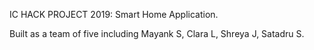 IC HACK PROJECT 2019: Smart Home Application.

Built as a team of five including Mayank S, Clara L, Shreya J, Satadru S.
